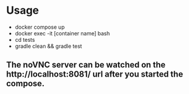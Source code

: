 # Usage
- docker compose up
- docker exec -it [container name] bash
- cd tests
- gradle clean && gradle test

## The noVNC server can be watched on the http://localhost:8081/ url after you started the compose.
